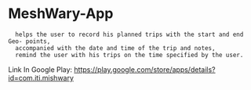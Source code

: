 # MeshWary-App
      helps the user to record his planned trips with the start and end Geo- points, 
      accompanied with the date and time of the trip and notes,
      remind the user with his trips on the time specified by the user.
Link In Google Play: https://play.google.com/store/apps/details?id=com.iti.mishwary
